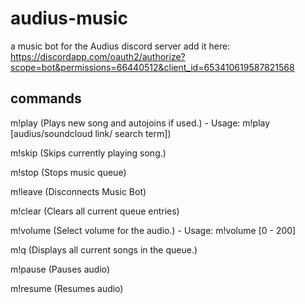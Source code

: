 # audius-music
a music bot for the Audius discord server
add it here: https://discordapp.com/oauth2/authorize?scope=bot&permissions=66440512&client_id=653410619587821568

## commands

m!play
 (Plays new song and autojoins if used.) - Usage: m!play [audius/soundcloud link/ search term])

m!skip
 (Skips currently playing song.)

m!stop
 (Stops music queue)

m!leave
 (Disconnects Music Bot)

m!clear
 (Clears all current queue entries)

m!volume
 (Select volume for the audio.) - Usage: m!volume [0 - 200]

m!q
 (Displays all current songs in the queue.)

m!pause
 (Pauses audio)

m!resume
(Resumes audio)
